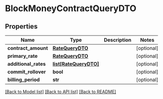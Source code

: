 # BlockMoneyContractQueryDTO

## Properties
Name | Type | Description | Notes
------------ | ------------- | ------------- | -------------
**contract_amount** | [**RateQueryDTO**](RateQueryDTO.md) |  | [optional] 
**primary_rate** | [**RateQueryDTO**](RateQueryDTO.md) |  | [optional] 
**additional_rates** | [**list[RateQueryDTO]**](RateQueryDTO.md) |  | [optional] 
**commit_rollover** | **bool** |  | [optional] 
**billing_period** | **str** |  | [optional] 

[[Back to Model list]](../README.md#documentation-for-models) [[Back to API list]](../README.md#documentation-for-api-endpoints) [[Back to README]](../README.md)


